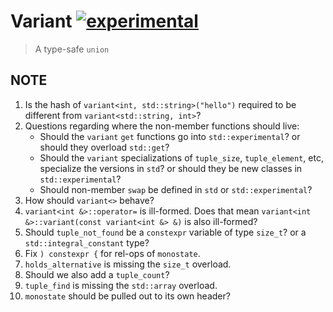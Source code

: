 # Variant [![experimental]](http://github.com/badges/stability-badges)

> A type-safe `union`

## NOTE

1. Is the hash of `variant<int, std::string>("hello")` required to be different
   from `variant<std::string, int>`?
1. Questions regarding where the non-member functions should live:
   * Should the `variant` `get` functions go into `std::experimental`? or should
     they overload `std::get`?
   * Should the `variant` specializations of `tuple_size`, `tuple_element`, etc,
     specialize the versions in `std`? or should they be new classes in
     `std::experimental`?
   * Should non-member `swap` be defined in `std` or `std::experimental`?
1. How should `variant<>` behave?
1. `variant<int &>::operator=` is ill-formed. Does that mean
   `variant<int &>::variant(const variant<int &> &)` is also ill-formed?
1. Should `tuple_not_found` be a `constexpr` variable of type `size_t`? or
   a `std::integral_constant` type?
1. Fix `) constexpr {` for rel-ops of `monostate`.
1. `holds_alternative` is missing the `size_t` overload.
1. Should we also add a `tuple_count`?
1. `tuple_find` is missing the `std::array` overload.
1. `monostate` should be pulled out to its own header?

[experimental]: http://badges.github.io/stability-badges/dist/experimental.svg
